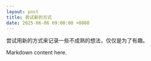 ```yaml
---
layout: post
title: 尝试新的方式
date: 2025-06-06 09:00:00 +0800
---
```


尝试用新的方式来记录一些不成熟的想法，仅仅是为了有趣。

Markdown content here.
